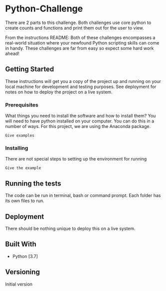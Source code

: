 # Python-Challenge

There are 2 parts to this challenge.  Both challenges use core python to create counts and functions and print them out for the user to view.

From the instructions README:  Both of these challenges encompasses a real-world situation where your newfound Python scripting skills can come in handy. These challenges are far from easy so expect some hard work ahead!

## Getting Started

These instructions will get you a copy of the project up and running on your local machine for development and testing purposes. See deployment for notes on how to deploy the project on a live system.

### Prerequisites

What things you need to install the software and how to install them?  You will need to have python installed on your computer.  You can do this in a number of ways.  For this project, we are using the Anaconda package.

```
Give examples
```

### Installing

There are not special steps to setting up the environment for running

```
Give the example
```

## Running the tests

The code can be run in terminal, bash or command prompt.  Each folder has its own files to run.


## Deployment

There should be nothing unique to deploy this on a live system.

## Built With

* Python [3.7]

## Versioning

Initial version

